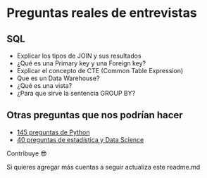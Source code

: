 # Preguntas reales de entrevistas

## SQL

-  Explicar los tipos de JOIN y sus resultados
-  ¿Qué es una Primary key y una Foreign key? 
-  Explicar el concepto de CTE (Common Table Expression)
-  Que es un Data Warehouse?
- ¿Qué es una vista?
- ¿Para que sirve la sentencia GROUP BY?



## Otras preguntas que nos podrían hacer

- [145 preguntas de Python](https://www.mygreatlearning.com/blog/python-interview-questions/)
- [40 preguntas de estadística y Data Science](https://towardsdatascience.com/40-statistics-interview-problems-and-answers-for-data-scientists-6971a02b7eee)


Contribuye 😎

Si quieres agregar más cuentas a seguir actualiza este readme.md